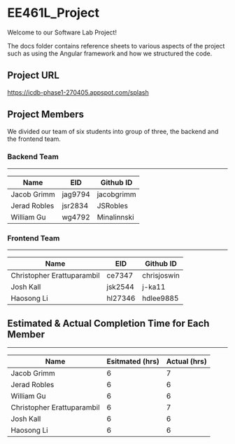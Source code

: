 # EE461L_Project
Welcome to our Software Lab Project!

The docs folder contains reference sheets to various aspects of the project such as using the Angular framework and how we structured the code.

## Project URL
https://icdb-phase1-270405.appspot.com/splash

## Project Members

We divided our team of six students into group of three, the backend and the frontend team. 

### Backend Team
----------------------------------------------
Name            | EID            |Github ID
-------------   | -------------  | -------------
Jacob Grimm     | jag9794 | jacobgrimm
Jerad Robles    | jsr2834 |JSRobles
William Gu      | wg4792   | Minalinnski

### Frontend Team
----------------------------------------------
Name            | EID            |Github ID
-------------   | -------------  | -------------
Christopher Erattuparambil    | 	ce7347   |chrisjoswin
Josh Kall | 	jsk2544   |j-ka11
Haosong Li      | hl27346   | hdlee9885


## Estimated & Actual Completion Time for Each Member
----------------------------------------------
Name            |Esitmated (hrs)  | Actual (hrs)
-------------   |  -------------|-------------
Jacob Grimm     |  6| 7
Jerad Robles    |  6| 6
William Gu      |  6| 6
Christopher Erattuparambil    |6 	   |7
Josh Kall |  6| 6
Haosong Li      |6   | 6

